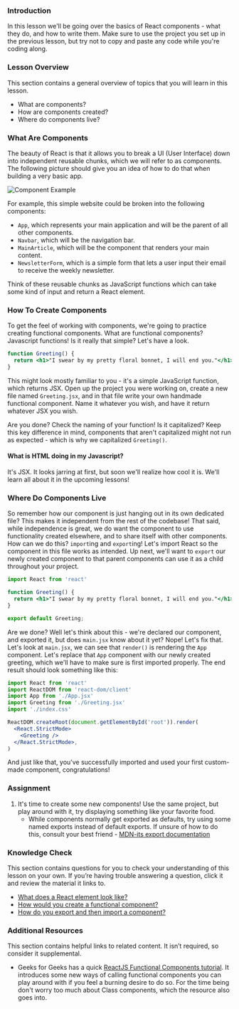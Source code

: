 ### Introduction

In this lesson we'll be going over the basics of React components - what they do, and how to write them. Make sure to use the project you set up in the previous lesson, but try not to copy and paste any code while you're coding along. 

### Lesson Overview

This section contains a general overview of topics that you will learn in this lesson.

*   What are components?
*   How are components created?
*   Where do components live?

### What Are Components

The beauty of React is that it allows you to break a UI (User Interface) down into independent reusable chunks, which we will refer to as components. The following picture should give you an idea of how to do that when building a very basic app. 

![Component Example](https://cdn.statically.io/gh/TheOdinProject/curriculum/91485eec76445d86b29d35894e83324e2967f2fb/react/imgs/00.png)

For example, this simple website could be broken into the following components:

- `App`, which represents your main application and will be the parent of all other components.
- `Navbar`, which will be the navigation bar.
- `MainArticle`, which will be the component that renders your main content.
- `NewsletterForm`, which is a simple form that lets a user input their email to receive the weekly newsletter.

Think of these reusable chunks as JavaScript functions which can take some kind of input and return a React element.

### How To Create Components

To get the feel of working with components, we're going to practice creating functional components. What are functional components? Javascript functions! Is it really that simple? Let's have a look.

~~~jsx
function Greeting() {
  return <h1>"I swear by my pretty floral bonnet, I will end you."</h1>;
}
~~~

This might look mostly familiar to you - it's a simple JavaScript function, which returns JSX. Open up the project you were working on, create a new file named `Greeting.jsx`, and in that file write your own handmade functional component. Name it whatever you wish, and have it return whatever JSX you wish. 

Are you done? Check the naming of your function! Is it capitalized? Keep this key difference in mind, components that aren't capitalized might not run as expected - which is why we capitalized `Greeting()`.

<div class="lesson-note lesson-note--tip" markdown="1" >

#### What is HTML doing in my Javascript?

It's JSX. It looks jarring at first, but soon we'll realize how cool it is. We'll learn all about it in the upcoming lessons! 

</div>

### Where Do Components Live

So remember how our component is just hanging out in its own dedicated file? This makes it independent from the rest of the codebase! That said, while independence is great, we do want the component to use functionality created elsewhere, and to share itself with other components. How can we do this? `import`ing and `export`ing! Let's import React so the component in this file works as intended. Up next, we'll want to `export` our newly created component to that parent components can use it as a child throughout your project. 

~~~jsx
import React from 'react'

function Greeting() {
  return <h1>"I swear by my pretty floral bonnet, I will end you."</h1>;
}

export default Greeting;
~~~

Are we done? Well let's think about this - we're declared our component, and exported it, but does `main.jsx` know about it yet? Nope! Let's fix that. Let's look at `main.jsx`, we can see that `render()` is rendering the `App` component. Let's replace that `App` component with our newly created greeting, which we'll have to make sure is first imported properly. The end result should look something like this:

~~~jsx
import React from 'react'
import ReactDOM from 'react-dom/client'
import App from './App.jsx'
import Greeting from './Greeting.jsx'
import './index.css'

ReactDOM.createRoot(document.getElementById('root')).render(
  <React.StrictMode>
    <Greeting />
  </React.StrictMode>,
)
~~~

And just like that, you've successfully imported and used your first custom-made component, congratulations!

### Assignment

<div class="lesson-content__panel" markdown="1">

1.  It's time to create some new components! Use the same project, but play around with it, try displaying something like your favorite food.
    *   While components normally get exported as defaults, try using some named exports instead of default exports. If unsure of how to do this, consult your best friend - [MDN-its export documentation](https://developer.mozilla.org/en-US/docs/web/javascript/reference/statements/export#description)
</div>

### Knowledge Check

This section contains questions for you to check your understanding of this lesson on your own. If you’re having trouble answering a question, click it and review the material it links to.

*   <a class="knowledge-check-link" href="#what-are-components">What does a React element look like?</a>
*   <a class="knowledge-check-link" href="#how-to-create-components">How would you create a functional component?</a>
*   <a class="knowledge-check-link" href="#where-do-components-live">How do you export and then import a component?</a>

### Additional Resources

This section contains helpful links to related content. It isn’t required, so consider it supplemental.

*   Geeks for Geeks has a quick [ReactJS Functional Components tutorial](https://www.geeksforgeeks.org/reactjs-functional-components/). It introduces some new ways of calling functional components you can play around with if you feel a burning desire to do so. For the time being don't worry too much about Class components, which the resource also goes into. 
